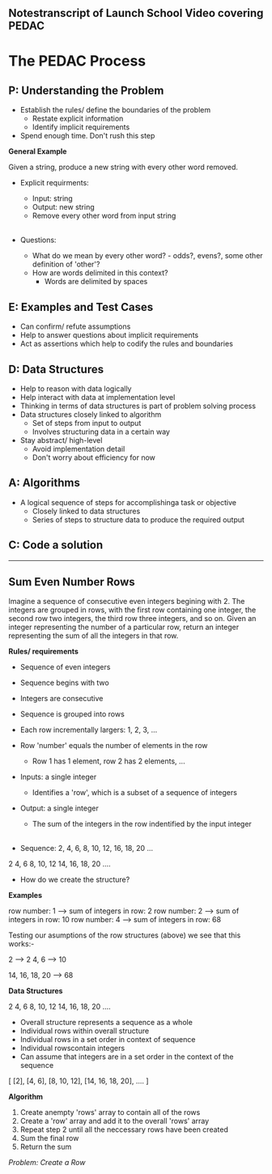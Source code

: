 ## Notestranscript of Launch School Video covering PEDAC

# The PEDAC Process

##  P: Understanding the Problem

- Establish the rules/ define the boundaries of the problem
  - Restate explicit information
  - Identify implicit requirements
- Spend enough time.  Don't rush this step

**General Example**

Given a string, produce a new string with every other word removed.

- Explicit requirments:
  - Input: string
  - Output: new string
  - Remove every other word from input string <br><br>

- Questions:
  - What do we mean by every other word? - odds?, evens?, some other
    definition of  'other'?
  - How are words delimited in this context?
    - Words are delimited by spaces

##  E:  Examples and Test Cases

- Can confirm/ refute assumptions
- Help to answer questions about implicit requirements
- Act as assertions which help to codify the rules and boundaries

##  D:  Data Structures

- Help to reason with data logically
- Help interact with data at implementation level
- Thinking in terms of data structures is part of problem solving    process
- Data structures closely linked to algorithm
  - Set of steps from input to output
  - Involves structuring data in a certain way
- Stay abstract/ high-level
  - Avoid implementation detail
  - Don't worry about efficiency for now

##  A:  Algorithms

- A logical sequence of steps for accomplishinga task or objective
  - Closely linked to data structures
  - Series of steps to structure data to produce the required output


##  C:  Code a solution

-----------------------

##  Sum Even Number Rows

Imagine a sequence of consecutive even integers begining with 2.  The integers are grouped in rows, with the first row containing one integer, the second row two integers, the third row three integers, and so on.  Given an integer representing the number of a particular row, return an integer representing the sum of all the integers in that row.

**Rules/ requirements**
- Sequence of even integers
- Sequence begins with two
- Integers are consecutive
- Sequence is grouped into rows
- Each row incrementally largers: 1, 2, 3, ...
- Row 'number' equals the number of elements in the row
  - Row 1 has 1 element, row 2 has 2 elements, ...
- Inputs: a single integer
  - Identifies a 'row', which is a subset of a sequence of integers
- Output: a single integer
  - The sum of the integers in the row indentified by the input integer<br><br>

 -  Sequence:
 2, 4, 6, 8, 10, 12, 16, 18, 20 ...

 2
 4, 6
 8, 10, 12
 14, 16, 18, 20
 ....

- How do we create the structure?

**Examples**

row number: 1 --> sum of integers in row: 2
row number: 2 --> sum of integers in row: 10
row number: 4 --> sum of integers in row: 68

Testing our asumptions of the row structures (above) we see that this works:-

 2  --> 2
 4, 6 --> 10

 14, 16, 18, 20 --> 68

 **Data Structures**

 2
 4, 6
 8, 10, 12
 14, 16, 18, 20
 ....

 -  Overall structure represents a sequence as a whole
 -  Individual rows within overall structure
 -  Individual rows in a set order in context of sequence
 -  Individual rowscontain integers
 -  Can assume that integers are in a set order in the context of the sequence

 [
   [2],
   [4, 6],
   [8, 10, 12],
   [14, 16, 18, 20],
   ....
 ]


 **Algorithm**

1.  Create anempty 'rows' array to contain all of the rows
2.  Create a 'row' array and add it to the overall 'rows' array
3.  Repeat step 2 until all the neccessary rows have been created
4.  Sum the final row
5.  Return the sum

*Problem: Create a Row*


